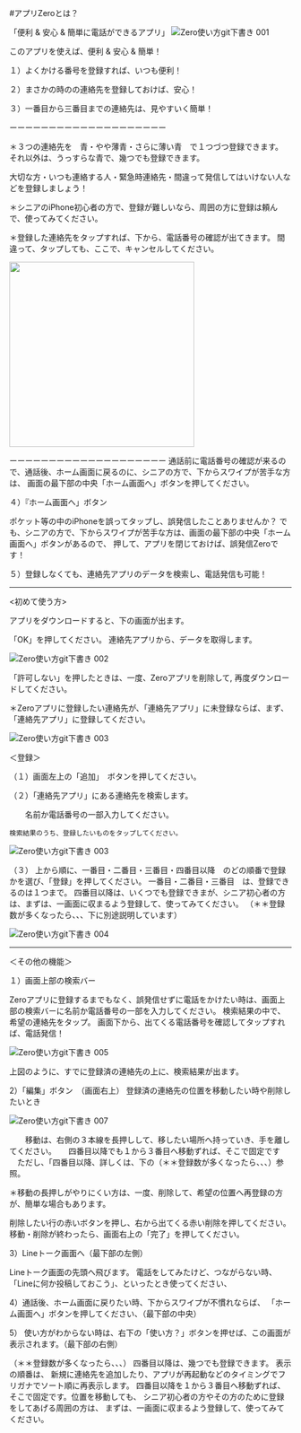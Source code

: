 #アプリZeroとは？

「便利 & 安心 & 簡単に電話ができるアプリ」
![Zero使い方git下書き 001](https://user-images.githubusercontent.com/101084603/197389310-5fbfc285-5499-4f03-ac31-1ecface9945a.jpeg)

このアプリを使えば、便利 & 安心 & 簡単！

１）よくかける番号を登録すれば、いつも便利！

２）まさかの時のの連絡先を登録しておけば、安心！

３）一番目から三番目までの連絡先は、見やすいく簡単！

ーーーーーーーーーーーーーーーーーーーー
 
＊３つの連絡先を　青・やや薄青・さらに薄い青　で１つづつ登録できます。
それ以外は、うっすらな青で、幾つでも登録できます。

大切な方・いつも連絡する人・緊急時連絡先・間違って発信してはいけない人などを登録しましょう！

＊シニアのiPhone初心者の方で、登録が難しいなら、周囲の方に登録は頼んで、使ってみてください。

＊登録した連絡先をタップすれば、下から、電話番号の確認が出てきます。
  間違って、タップしても、ここで、キャンセルしてください。
   
<img width=330 src=https://user-images.githubusercontent.com/101084603/197141548-5371b959-3060-41aa-b78b-c139d83bec56.PNG>
 
ーーーーーーーーーーーーーーーーーーーー
通話前に電話番号の確認が来るので、通話後、ホーム画面に戻るのに、シニアの方で、下からスワイプが苦手な方は、
   画面の最下部の中央「ホーム画面へ」ボタンを押してください。
   
４）『ホーム画面へ」ボタン
    
   ポケット等の中のiPhoneを誤ってタップし、誤発信したことありませんか？
   でも、シニアの方で、下からスワイプが苦手な方は、画面の最下部の中央「ホーム画面へ」ボタンがあるので、
   押して、アプリを閉じておけば、誤発信Zeroです！

５）登録しなくても、連絡先アプリのデータを検索し、電話発信も可能！

---------

<初めて使う方>

アプリをダウンロードすると、下の画面が出ます。

「OK」を押してください。
連絡先アプリから、データを取得します。

![Zero使い方git下書き 002](https://user-images.githubusercontent.com/101084603/197389490-d87baeb9-5212-45f6-8062-b82c584e1b65.jpeg)

「許可しない」を押したときは、一度、Zeroアプリを削除して,
 再度ダウンロードしてください。

＊Zeroアプリに登録したい連絡先が、「連絡先アプリ」に未登録ならば、まず、「連絡先アプリ」に登録してください。

![Zero使い方git下書き 003](https://user-images.githubusercontent.com/101084603/197389377-e2e8811c-b231-4c97-a9e3-fb405f69819d.jpeg)


＜登録＞

（１）画面左上の「追加」　ボタンを押してください。

（２）「連絡先アプリ」にある連絡先を検索します。

　　名前か電話番号の一部入力してください。
  
    検索結果のうち、登録したいものをタップしてください。
  
![Zero使い方git下書き 003](https://user-images.githubusercontent.com/101084603/197132012-273c4f61-1c0a-41c4-a7c1-61996081a76d.jpeg)

（３） 上から順に、一番目・二番目・三番目・四番目以降　のどの順番で登録かを選び、「登録」を押してください。
一番目・二番目・三番目　は、登録できるのは１つまで。
四番目以降は、いくつでも登録できまが、シニア初心者の方は、まずは、一画面に収まるよう登録して、使ってみてください。
（＊＊登録数が多くなったら、、、下に別途説明しています）

![Zero使い方git下書き 004](https://user-images.githubusercontent.com/101084603/197132460-c145bb1a-a56a-40d2-b824-67eb1336b029.jpeg)

---------
＜その他の機能＞

１）画面上部の検索バー
   
   Zeroアプリに登録するまでもなく、誤発信せずに電話をかけたい時は、画面上部の検索バーに名前か電話番号の一部を入力してください。
   検索結果の中で、希望の連絡先をタップ。
   画面下から、出てくる電話番号を確認してタップすれば、電話発信！
   
   ![Zero使い方git下書き 005](https://user-images.githubusercontent.com/101084603/197328098-cfffede2-b8b4-4fa1-b696-18e3eb1948b5.jpeg)


 上図のように、すでに登録済の連絡先の上に、検索結果が出ます。
 
 
 2）「編集」ボタン　（画面右上）
  登録済の連絡先の位置を移動したい時や削除したいとき
  
  ![Zero使い方git下書き 007](https://user-images.githubusercontent.com/101084603/197389524-28418a08-aed5-4e79-9ede-1a75160b858c.jpeg)

　　移動は、右側の３本線を長押しして、移したい場所へ持っていき、手を離してください。
 　 四番目以降でも１から３番目へ移動ずれば、そこで固定です
  　ただし、「四番目以降、詳しくは、下の（＊＊登録数が多くなったら、、、）参照。
   
   ＊移動の長押しがやりにくい方は、一度、削除して、希望の位置へ再登録の方が、簡単な場合もあります。
   
   削除したい行の赤いボタンを押し、右から出てくる赤い削除を押してください。
   移動・削除が終わったら、画面右上の「完了」を押してください。  
          
3）Lineトーク画面へ（最下部の左側）
   
   Lineトーク画面の先頭へ飛びます。
   電話をしてみたけど、つながらない時、「Lineに何か投稿しておこう」、といったとき使ってください、   

4）通話後、ホーム画面に戻りたい時、下からスワイプが不慣れならば、
  「ホーム画面へ」ボタンを押してください、（最下部の中央）
       
5） 使い方がわからない時は、右下の「使い方？」ボタンを押せば、この画面が表示されます。（最下部の右側）

（＊＊登録数が多くなったら、、、）
四番目以降は、幾つでも登録できます。
表示の順番は、
新規に連絡先を追加したり、アプリが再起動などのタイミングでフリガナでソート順に再表示します。
四番目以降を１から３番目へ移動ずれば、そこで固定です。位置を移動しても、
シニア初心者の方やその方のために登録をしてあげる周囲の方は、
まずは、一画面に収まるよう登録して、使ってみてください。

 

